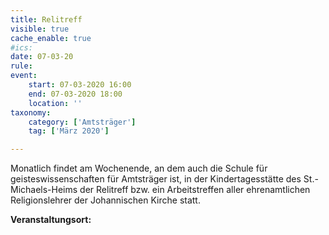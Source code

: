 ```yaml
---
title: Relitreff
visible: true
cache_enable: true
#ics: 
date: 07-03-20
rule: 
event:
	start: 07-03-2020 16:00
	end: 07-03-2020 18:00
	location: ''
taxonomy:
	category: ['Amtsträger']
	tag: ['März 2020']

---
```

Monatlich findet am Wochenende, an dem auch die Schule für geisteswissenschaften für Amtsträger ist, in der Kindertagesstätte des St.-Michaels-Heims der Relitreff bzw. ein Arbeitstreffen aller ehrenamtlichen Religionslehrer der Johannischen Kirche statt.



**Veranstaltungsort:** 

